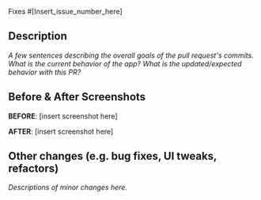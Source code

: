 Fixes #[Insert_issue_number_here]

## Description

_A few sentences describing the overall goals of the pull request's commits.
What is the current behavior of the app? What is the updated/expected behavior
with this PR?_


## Before & After Screenshots

**BEFORE**:
[insert screenshot here]

**AFTER**:
[insert screenshot here]


## Other changes (e.g. bug fixes, UI tweaks, refactors)

_Descriptions of minor changes here._
